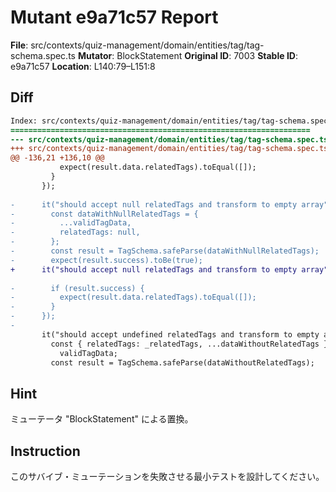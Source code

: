 # Mutant e9a71c57 Report

**File**: src/contexts/quiz-management/domain/entities/tag/tag-schema.spec.ts
**Mutator**: BlockStatement
**Original ID**: 7003
**Stable ID**: e9a71c57
**Location**: L140:79–L151:8

## Diff

```diff
Index: src/contexts/quiz-management/domain/entities/tag/tag-schema.spec.ts
===================================================================
--- src/contexts/quiz-management/domain/entities/tag/tag-schema.spec.ts	original
+++ src/contexts/quiz-management/domain/entities/tag/tag-schema.spec.ts	mutated #7003
@@ -136,21 +136,10 @@
           expect(result.data.relatedTags).toEqual([]);
         }
       });
 
-      it("should accept null relatedTags and transform to empty array", () => {
-        const dataWithNullRelatedTags = {
-          ...validTagData,
-          relatedTags: null,
-        };
-        const result = TagSchema.safeParse(dataWithNullRelatedTags);
-        expect(result.success).toBe(true);
+      it("should accept null relatedTags and transform to empty array", () => {});
 
-        if (result.success) {
-          expect(result.data.relatedTags).toEqual([]);
-        }
-      });
-
       it("should accept undefined relatedTags and transform to empty array", () => {
         const { relatedTags: _relatedTags, ...dataWithoutRelatedTags } =
           validTagData;
         const result = TagSchema.safeParse(dataWithoutRelatedTags);
```

## Hint

ミューテータ "BlockStatement" による置換。

## Instruction

このサバイブ・ミューテーションを失敗させる最小テストを設計してください。
